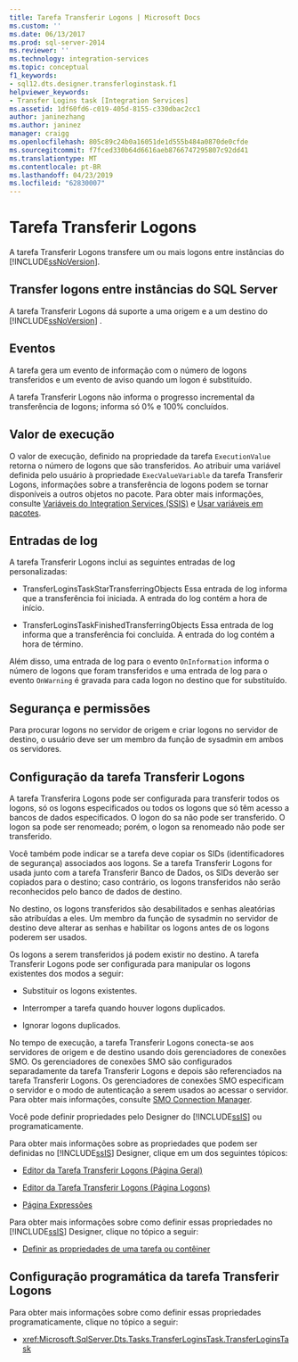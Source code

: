 ```yaml
---
title: Tarefa Transferir Logons | Microsoft Docs
ms.custom: ''
ms.date: 06/13/2017
ms.prod: sql-server-2014
ms.reviewer: ''
ms.technology: integration-services
ms.topic: conceptual
f1_keywords:
- sql12.dts.designer.transferloginstask.f1
helpviewer_keywords:
- Transfer Logins task [Integration Services]
ms.assetid: 1df60fd6-c019-405d-8155-c330dbac2cc1
author: janinezhang
ms.author: janinez
manager: craigg
ms.openlocfilehash: 805c89c24b0a16051de1d555b484a0870de0cfde
ms.sourcegitcommit: f7fced330b64d6616aeb8766747295807c92dd41
ms.translationtype: MT
ms.contentlocale: pt-BR
ms.lasthandoff: 04/23/2019
ms.locfileid: "62830007"
---
```

# <a name="transfer-logins-task"></a>Tarefa Transferir Logons
  A tarefa Transferir Logons transfere um ou mais logons entre instâncias do [!INCLUDE[ssNoVersion](../../includes/ssnoversion-md.md)].  
  
## <a name="transfer-logins-between-instances-of-sql-server"></a>Transfer logons entre instâncias do SQL Server  
 A tarefa Transferir Logons dá suporte a uma origem e a um destino do [!INCLUDE[ssNoVersion](../../includes/ssnoversion-md.md)] .  
  
## <a name="events"></a>Eventos  
 A tarefa gera um evento de informação com o número de logons transferidos e um evento de aviso quando um logon é substituído.  
  
 A tarefa Transferir Logons não informa o progresso incremental da transferência de logons; informa só 0% e 100% concluídos.  
  
## <a name="execution-value"></a>Valor de execução  
 O valor de execução, definido na propriedade da tarefa `ExecutionValue` retorna o número de logons que são transferidos. Ao atribuir uma variável definida pelo usuário à propriedade `ExecValueVariable` da tarefa Transferir Logons, informações sobre a transferência de logons podem se tornar disponíveis a outros objetos no pacote. Para obter mais informações, consulte [Variáveis do Integration Services &#40;SSIS&#41;](../integration-services-ssis-variables.md) e [Usar variáveis em pacotes](../use-variables-in-packages.md).  
  
## <a name="log-entries"></a>Entradas de log  
 A tarefa Transferir Logons inclui as seguintes entradas de log personalizadas:  
  
-   TransferLoginsTaskStarTransferringObjects    Essa entrada de log informa que a transferência foi iniciada. A entrada do log contém a hora de início.  
  
-   TransferLoginsTaskFinishedTransferringObjects   Essa entrada de log informa que a transferência foi concluída. A entrada do log contém a hora de término.  
  
 Além disso, uma entrada de log para o evento `OnInformation` informa o número de logons que foram transferidos e uma entrada de log para o evento `OnWarning` é gravada para cada logon no destino que for substituído.  
  
## <a name="security-and-permissions"></a>Segurança e permissões  
 Para procurar logons no servidor de origem e criar logons no servidor de destino, o usuário deve ser um membro da função de sysadmin em ambos os servidores.  
  
## <a name="configuration-of-the-transfer-logins-task"></a>Configuração da tarefa Transferir Logons  
 A tarefa Transferira Logons pode ser configurada para transferir todos os logons, só os logons especificados ou todos os logons que só têm acesso a bancos de dados especificados. O logon do sa não pode ser transferido. O logon sa pode ser renomeado; porém, o logon sa renomeado não pode ser transferido.  
  
 Você também pode indicar se a tarefa deve copiar os SIDs (identificadores de segurança) associados aos logons. Se a tarefa Transferir Logons for usada junto com a tarefa Transferir Banco de Dados, os SIDs deverão ser copiados para o destino; caso contrário, os logons transferidos não serão reconhecidos pelo banco de dados de destino.  
  
 No destino, os logons transferidos são desabilitados e senhas aleatórias são atribuídas a eles. Um membro da função de sysadmin no servidor de destino deve alterar as senhas e habilitar os logons antes de os logons poderem ser usados.  
  
 Os logons a serem transferidos já podem existir no destino. A tarefa Transferir Logons pode ser configurada para manipular os logons existentes dos modos a seguir:  
  
-   Substituir os logons existentes.  
  
-   Interromper a tarefa quando houver logons duplicados.  
  
-   Ignorar logons duplicados.  
  
 No tempo de execução, a tarefa Transferir Logons conecta-se aos servidores de origem e de destino usando dois gerenciadores de conexões SMO. Os gerenciadores de conexões SMO são configurados separadamente da tarefa Transferir Logons e depois são referenciados na tarefa Transferir Logons. Os gerenciadores de conexões SMO especificam o servidor e o modo de autenticação a serem usados ao acessar o servidor. Para obter mais informações, consulte [SMO Connection Manager](../connection-manager/smo-connection-manager.md).  
  
 Você pode definir propriedades pelo Designer do [!INCLUDE[ssIS](../../includes/ssis-md.md)] ou programaticamente.  
  
 Para obter mais informações sobre as propriedades que podem ser definidas no [!INCLUDE[ssIS](../../includes/ssis-md.md)] Designer, clique em um dos seguintes tópicos:  
  
-   [Editor da Tarefa Transferir Logons &#40;Página Geral&#41;](../general-page-of-integration-services-designers-options.md)  
  
-   [Editor da Tarefa Transferir Logons &#40;Página Logons&#41;](../transfer-logins-task-editor-logins-page.md)  
  
-   [Página Expressões](../expressions/expressions-page.md)  
  
 Para obter mais informações sobre como definir essas propriedades no [!INCLUDE[ssIS](../../includes/ssis-md.md)] Designer, clique no tópico a seguir:  
  
-   [Definir as propriedades de uma tarefa ou contêiner](../set-the-properties-of-a-task-or-container.md)  
  
## <a name="programmatic-configuration-of-the-transfer-logins-task"></a>Configuração programática da tarefa Transferir Logons  
 Para obter mais informações sobre como definir essas propriedades programaticamente, clique no tópico a seguir:  
  
-   <xref:Microsoft.SqlServer.Dts.Tasks.TransferLoginsTask.TransferLoginsTask>  
  
  
